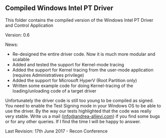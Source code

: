 <h2>Compiled Windows Intel PT Driver</h2>

<p>This folder contains the compiled version of the Windows Intel PT Driver and Control Application</p>
<p>Version: 0.6</p>
<p>News:
<ul>
   <li>Re-designed the entire driver code. Now it is much more modular and scalable</li>
   <li>Added and tested the support for Kernel-mode tracing</li>
   <li>Added the support for Kernel tracing from the user-mode application (requires Administratives privilege)</li>
   <li>Added the support for Microsoft HyperV (Root Partition only)</li>
   <li>Written some example code for doing Kernel-tracing of the loading/unloading code of a target driver</li>
</ul></p>
<p>Unfortunately the driver code is still too young to be compiled as signed. 
You need to enable the Test Signing mode in your Windows OS to be able to use the driver.
By the way our tests highlighted that the code was really very stable.
Write us a mail (<a href="mailto:info@andrea-allievi.com">info@andrea-allievi.com</a>) if you find some bugs or for any other queries.
If I find the time I will be happy to answer.
</p>
<p>Last Revision: 17th June 2017 - Recon Conference<br>
</p>
